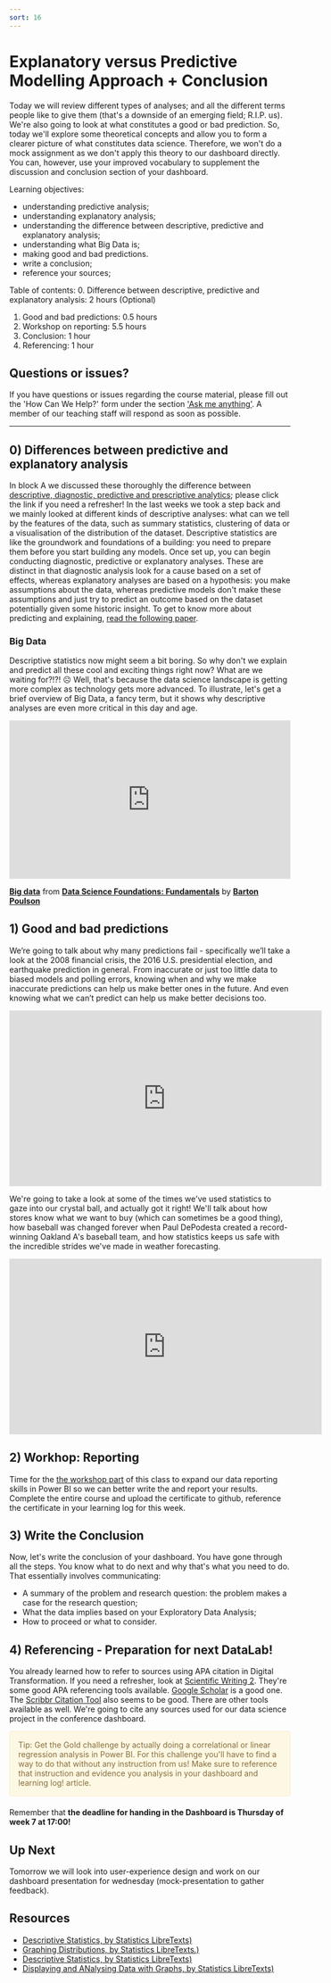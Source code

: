 ```yaml
---
sort: 16
---
```

# Explanatory versus Predictive Modelling Approach + Conclusion
Today we will review different types of analyses; and all the different terms people like to give them (that's a downside of an emerging field; R.I.P. us). We're also going to look at what constitutes a good or bad prediction. So, today we'll explore some theoretical concepts and allow you to form a clearer picture of what constitutes data science. Therefore, we won't do a mock assignment as we don't apply this theory to our dashboard directly. You can, however, use your improved vocabulary to supplement the discussion and conclusion section of your dashboard.

Learning objectives:
- understanding predictive analysis;
- understanding explanatory analysis;
- understanding the difference between descriptive, predictive and explanatory analysis;
- understanding what Big Data is;
- making good and bad predictions.
- write a conclusion;
- reference your sources;

Table of contents:
0. Difference between descriptive, predictive and explanatory analysis: 2 hours (Optional)
1. Good and bad predictions: 0.5 hours
2. Workshop on reporting: 5.5 hours
3. Conclusion: 1 hour
4. Referencing: 1 hour

## Questions or issues?

If you have questions or issues regarding the course material, please fill out the 'How Can We Help?' form under the section ['Ask me anything'](https://adsai.buas.nl/Contact%20Us/). A member of our teaching staff will respond as soon as possible.

***



## 0) Differences between predictive and explanatory  analysis
In block A we discussed these thoroughly the difference between [descriptive, diagnostic, predictive and prescriptive analytics](https://adsai.buas.nl/Study%20Content/Artificial%20Intelligence/Week2Day2.html#2-data-analysis-methods); please click the link if you need a refresher! In the last weeks we took a step back and we mainly looked at different kinds of descriptive analyses: what can we tell by the features of the data, such as summary statistics, clustering of data or a visualisation of the distribution of the dataset. Descriptive statistics are like the groundwork and foundations of a building: you need to prepare them before you start building any models. Once set up, you can begin conducting diagnostic, predictive or explanatory analyses. These are distinct in that diagnostic analysis look for a cause based on a set of effects, whereas explanatory analyses are based on a hypothesis: you make assumptions about the data, whereas predictive models don't make these assumptions and just try to predict an outcome based on the dataset potentially given some historic insight. 
To get to know more about predicting and explaining, [read the following paper](https://github.com/BredaUniversityADSAI/ADS-AI/raw/3489e4a73b8e11c1ac3daaae934301a8af06b629/docs/Study%20Content/DataScience/assets/To%20Explain%20or%20to%20Predict%20-%20Galit%20Shmueli.pdf).

### Big Data
Descriptive statistics now might seem a bit boring. So why don't we explain and predict all these cool and exciting things right now? What are we waiting for?!?! ☹
Well, that's because the data science landscape is getting more complex as technology gets more advanced. To illustrate, let's get a brief overview of Big Data, a fancy term, but it shows why descriptive analyses are even more critical in this day and age.


<div style="position:relative;height:0;padding-bottom:56.25%"><iframe width="640" height="360" src="https://www.linkedin.com/learning/embed/data-science-foundations-fundamentals-5/big-data?autoplay=false&claim=AQF-BJG7Kax9WQAAAXvlBuLRIClm1ZdJ22TjeRmRyjqDu7NK1mpjoTRV81GXryE7AORDz9-63gi_Es6M4Di1UgU0Z5iv4xeFh2w4z3qy1NxwXBFwci39Gn1HwCymhUWJW4wwZ3qUrJw755W9OAqiDTby9yosbbd2lLgALRtUkCxnOGIoVmP23AiXJqmpzXFX0rZ7lcIPTzxyf01gxIEsKLUQPkLiMEfjmzQsP0jWB4fv5cxJPrQxdsjK4zfmKti3Q9ymDUvsCsznHIFeqQFzaxEUeNkuF7w3PNNVTkdXfoRUMCD3MK9MPd-KiAqRDl-rggxoZhHAxwDIwTWpMtDAc-bmGQhWjwCv_Fe5m9uCsA_vH8gpfFi5a7EE5SWq_GZTar2XMW5cr8RzpZBscaBUR7hE5VH8G-AzO8BxH6JO8HUMq0ggAu2GmimjlsOUX_G6SVZda4MOtwn4t5O7DPxHxr4NQcA9YMJwNTZIxk2SDAEy4eOKVdzOnaFfLqkgBXpOoqofMNdQy4fDqcKRt_ZQYaagVc2spdfQ3yyPMABoqQjAbqFX2YqlJL3o3iaUqn6Ze-XrnZyukh1-wLMDJIPHyNYuRFz7v2YLyJLwy6a7D_KvYdH7OvoWk13RrKYS4kKXovEVnY94yydshoTdM-UDpsrzmmghSBuX4WcdEo0bNy8pvtBU6kO-26gF8JH55Xbv-IcFislFB9QYH5WTXXJEKQCPx-QTErgDRoW2fQt53QtxcAU2lpM&lipi=urn%3Ali%3Apage%3Ad_learning_content%3BSCPTBzegQOyjsVwJnSM5%2Bg%3D%3D&licu" mozallowfullscreen="true" webkitallowfullscreen="true" allowfullscreen="true" frameborder="0" style="position:absolute;width:100%;height:100%;left:0"></iframe></div><p><strong><a href="https://www.linkedin.com/learning/data-science-foundations-fundamentals-5/big-data?trk=embed_lil">Big data</a></strong> from <strong><a href="https://www.linkedin.com/learning/data-science-foundations-fundamentals-5?trk=embed_lil">Data Science Foundations: Fundamentals</a></strong> by <strong><a href="https://www.linkedin.com/learning/instructors/barton-poulson?trk=embed_lil">Barton Poulson</a></strong></p>


## 1) Good and bad predictions
We’re going to talk about why many predictions fail - specifically we’ll take a look at the 2008 financial crisis, the 2016 U.S. presidential election, and earthquake prediction in general. From inaccurate or just too little data to biased models and polling errors, knowing when and why we make inaccurate predictions can help us make better ones in the future. And even knowing what we can’t predict can help us make better decisions too.
<iframe width="560" height="315" src="https://www.youtube.com/embed/5l60dMUhY5o" title="YouTube video player" frameborder="0" allow="accelerometer; autoplay; clipboard-write; encrypted-media; gyroscope; picture-in-picture" allowfullscreen></iframe>

We're going to take a look at some of the times we've used statistics to gaze into our crystal ball, and actually got it right! We'll talk about how stores know what we want to buy (which can sometimes be a good thing), how baseball was changed forever when Paul DePodesta created a record-winning Oakland A's baseball team, and how statistics keeps us safe with the incredible strides we've made in weather forecasting.
<iframe width="560" height="315" src="https://www.youtube.com/embed/uJFdLKkuYc4" title="YouTube video player" frameborder="0" allow="accelerometer; autoplay; clipboard-write; encrypted-media; gyroscope; picture-in-picture" allowfullscreen></iframe>

## 2) Workhop: Reporting
Time for the [the workshop part](https://app.datacamp.com/learn/courses/report-design-in-power-bi) of this class to expand our data reporting skills in Power BI so we can better write the and report your results. Complete the entire course and upload the certificate to github, reference the certificate in your learning log for this week.



## 3) Write the Conclusion
Now, let's write the conclusion of your dashboard. You have gone through all the steps. You know what to do next and why that's what you need to do. That essentially involves communicating:
- A summary of the problem and research question: the problem makes a case for the research question;
- What the data implies based on your Exploratory Data Analysis;
- How to proceed or what to consider.


## 4) Referencing - Preparation for next DataLab!
You already learned how to refer to sources using APA citation in Digital Transformation. If you need a refresher, look at [Scientific Writing 2](https://adsai.buas.nl/Study%20Content/Digital%20Transformation/Scientific%20writing%202.html). They're some good APA referencing tools available. [Google Scholar]() is a good one. The [Scribbr Citation Tool](https://www.scribbr.com/apa-citation-generator/) also seems to be good. There are other tools available as well. We're going to cite any sources used for our data science project in the conference dashboard.

<div style="padding: 15px; border: 1px solid transparent; border-color: transparent; margin-bottom: 20px; border-radius: 4px; color: #8a6d3b;; background-color: #fcf8e3; border-color: #faebcc;">
Tip: Get the Gold challenge by actually doing a correlational or linear regression analysis in Power BI. For this challenge you'll have to find a way to do that without any instruction from us! Make sure to reference that instruction and evidence you analysis in your dashboard and learning log!</a> article.
</div>

Remember that **the deadline for handing in the Dashboard is Thursday of week 7 at 17:00!**

## Up Next
Tomorrow we will look into user-experience design and work on our dashboard presentation for wednesday (mock-presentation to gather feedback).

## Resources
- [Descriptive Statistics, by Statistics LibreTexts)](https://statics.teams.cdn.office.net/evergreen-assets/safelinks/1/atp-safelinks.html?url=https%3A%2F%2Fstats.libretexts.org%2FBookshelves%2FIntroductory_Statistics%2FBook%253A_Introductory_Statistics_(OpenStax)%2F02%253A_Descriptive_Statistics)
- [Graphing Distributions, by Statistics LibreTexts.)](https://statics.teams.cdn.office.net/evergreen-assets/safelinks/1/atp-safelinks.html?url=https%3A%2F%2Fstats.libretexts.org%2FBookshelves%2FIntroductory_Statistics%2FBook%253A_Introductory_Statistics_(Lane)%2F02%253A_Graphing_Distributions)
-  [Descriptive Statistics, by Statistics LibreTexts)](https://statics.teams.cdn.office.net/evergreen-assets/safelinks/1/atp-safelinks.html?url=https%3A%2F%2Fstats.libretexts.org%2FBookshelves%2FIntroductory_Statistics%2FBook%253A_Introductory_Statistics_(Shafer_and_Zhang)%2F02%253A_Descriptive_Statistics)
 - [Displaying and ANalysing Data with Graphs, by Statistics LibreTexts)](https://statics.teams.cdn.office.net/evergreen-assets/safelinks/1/atp-safelinks.html?url=https%3A%2F%2Fstats.libretexts.org%2FBookshelves%2FIntroductory_Statistics%2FBook%253A_Inferential_Statistics_and_Probability_-_A_Holistic_Approach_(Geraghty)%2F02%253A_Displaying_and_Analyzing_Data_with_Graphs)
